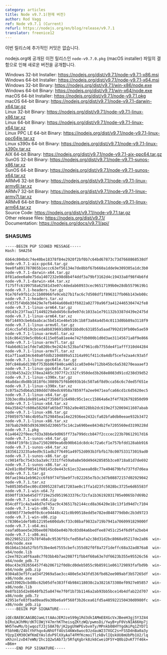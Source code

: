 ```yaml
---
category: articles
title: Node v9.7.1(현재 버전)
author: Rod Vagg
ref: Node v9.7.1 (Current)
refurl: https://nodejs.org/en/blog/release/v9.7.1
translator: freenice12
---
```


<!--
No additional commits are included in this release.

A new version was published due to a bad `node-v9.7.0.pkg` (macOS installer) file that was published to nodejs.org in the previous release.
-->

이번 릴리스에 추가적인 커밋은 없습니다.

nodejs.org에 공개된 이전 릴리스인 `node-v9.7.0.pkg` (macOS installer) 파일의 결함으로 인해 새로운 버전을 공개합니다.

Windows 32-bit Installer: https://nodejs.org/dist/v9.7.1/node-v9.7.1-x86.msi<br>
Windows 64-bit Installer: https://nodejs.org/dist/v9.7.1/node-v9.7.1-x64.msi<br>
Windows 32-bit Binary: https://nodejs.org/dist/v9.7.1/win-x86/node.exe<br>
Windows 64-bit Binary: https://nodejs.org/dist/v9.7.1/win-x64/node.exe<br>
macOS 64-bit Installer: https://nodejs.org/dist/v9.7.1/node-v9.7.1.pkg<br>
macOS 64-bit Binary: https://nodejs.org/dist/v9.7.1/node-v9.7.1-darwin-x64.tar.gz<br>
Linux 32-bit Binary: https://nodejs.org/dist/v9.7.1/node-v9.7.1-linux-x86.tar.xz<br>
Linux 64-bit Binary: https://nodejs.org/dist/v9.7.1/node-v9.7.1-linux-x64.tar.xz<br>
Linux PPC LE 64-bit Binary: https://nodejs.org/dist/v9.7.1/node-v9.7.1-linux-ppc64le.tar.xz<br>
Linux s390x 64-bit Binary: https://nodejs.org/dist/v9.7.1/node-v9.7.1-linux-s390x.tar.xz<br>
AIX 64-bit Binary: https://nodejs.org/dist/v9.7.1/node-v9.7.1-aix-ppc64.tar.gz<br>
SunOS 32-bit Binary: https://nodejs.org/dist/v9.7.1/node-v9.7.1-sunos-x86.tar.xz<br>
SunOS 64-bit Binary: https://nodejs.org/dist/v9.7.1/node-v9.7.1-sunos-x64.tar.xz<br>
ARMv6 32-bit Binary: https://nodejs.org/dist/v9.7.1/node-v9.7.1-linux-armv6l.tar.xz<br>
ARMv7 32-bit Binary: https://nodejs.org/dist/v9.7.1/node-v9.7.1-linux-armv7l.tar.xz<br>
ARMv8 64-bit Binary: https://nodejs.org/dist/v9.7.1/node-v9.7.1-linux-arm64.tar.xz<br>
Source Code: https://nodejs.org/dist/v9.7.1/node-v9.7.1.tar.gz<br>
Other release files: https://nodejs.org/dist/v9.7.1/<br>
Documentation: https://nodejs.org/docs/v9.7.1/api/

<h3 id="shasums">SHASUMS</h3>

```
-----BEGIN PGP SIGNED MESSAGE-----
Hash: SHA256

6b64c804bdc74e40be18378f84e2920f2bf0b7c64bd67873c73d7668868538df  node-v9.7.1-aix-ppc64.tar.gz
9ee0fa891787865b1eccc63ef56134e7de8bbf67b660a1dde9e309305a1dc3b0  node-v9.7.1-darwin-x64.tar.gz
8f81adee0a0e75da1407232e98d8b4f4ddf3a79bf3162d4c19433a8f98f4b6fd  node-v9.7.1-darwin-x64.tar.xz
f175ffc6199758a62581d3e07c4dedab60933cec96517199b0e28db5579619b1  node-v9.7.1-headers.tar.gz
91e76fe9fb1c2c1b00966fe9ceb27b1fac6c7d508df1f896317fb06b143eb08c  node-v9.7.1-headers.tar.xz
efd375f4b6b30429e7efb404a608e83f6022a02770a96f3a4124465304742fe8  node-v9.7.1-linux-arm64.tar.gz
d9143c23f7aa171449229abd456c8a9e07dc1033a1e791132b3387d439e2475d  node-v9.7.1-linux-arm64.tar.xz
9bf14493cbe6daabcac5bd141e46e510c1b8f3a84a4d54c0113d0bb89a3118f9  node-v9.7.1-linux-armv6l.tar.gz
d14cc5af4519cbceda8b839691d8b91bbd0c631855a5aad7992d19fb00e5ae59  node-v9.7.1-linux-armv6l.tar.xz
b16c864159e5c0b6c4115e05a81ee4e742fdb000b1d0d3ae31145671a8f9e866  node-v9.7.1-linux-armv7l.tar.gz
f4ab6d611e1fde7a020bc9e2424c523baf47961cdb7755de4f1afff310d44284  node-v9.7.1-linux-armv7l.tar.xz
01a7f1aa834c640a0fddb2104889a51314a991f411c0a4dbf5cefe2aa4c93a5f  node-v9.7.1-linux-ppc64le.tar.gz
30fc848a6d139bf753bb06f840ca4651ca03e04e712bb45bc6a538270eaaaef3  node-v9.7.1-linux-ppc64le.tar.xz
2319b453a22c378ea2485c3977f2c332fc950ded3b268e8083d91cd238d39d52  node-v9.7.1-linux-s390x.tar.gz
46a8dacdbd8b1818f6c3089b75f6b0693b16c507a6f8d9cca56c6c7ded5f651e  node-v9.7.1-linux-s390x.tar.xz
3c075a25db6a5280ddd7d0edc6958a78597fa2ee9471eafca66cd1c6d5620ec5  node-v9.7.1-linux-x64.tar.gz
33b3ecd0a1de891a4a2f3586f1c6498c95c1ecc15864a6e3f4f7826792850d99  node-v9.7.1-linux-x64.tar.xz
04a35842fc600a58268fa65bd776b2a9e46528bb2dc619e2f32069411607abab  node-v9.7.1-linux-x86.tar.gz
2f005975746c4b95a7529845ea14e22936ee2432cfa02bfa0db0eeae932b3472  node-v9.7.1-linux-x86.tar.xz
387bab29d65d9363065d23065f5c14c2a690bee8434b2fe7205560ed3199228d  node-v9.7.1.pkg
61a46422f0eecfd3a38b6e9d065ff73a799dccb847f2cccec223b70612917d16  node-v9.7.1-sunos-x64.tar.gz
7d604f19f8c11ba71502009ea6db90b61dc8dc4c72a6cf1e757bfdd128abb916  node-v9.7.1-sunos-x64.tar.xz
18356123235a4ed9c51adb2f76491a49752d093b3fbfb178c007533173019ad0  node-v9.7.1-sunos-x86.tar.gz
cc9014fbc7543cba3a9c7331ffe59a0a8e50d49d428585b3ce0718a81d7de692  node-v9.7.1-sunos-x86.tar.xz
42e81c0bd790541f60145c0e443c61ec32aeea8d8c77e494679bfe737fd7d6ea  node-v9.7.1.tar.gz
06fae194a1eb962cc6f69f74f5be9f7c022265e7b3c3d7b08872157d02929042  node-v9.7.1.tar.xz
7e805305d5ec00cd30952287a017203ae0c1ffa1d23fc5028bc3725e6d65583f  node-v9.7.1-win-x64.7z
8590ff193e645d7f719e25d9519633376c72cfa1b36192031705e0065b7d69b2  node-v9.7.1-win-x64.zip
854cdff1c4a3a46d7e745ac9c436517b2144ccd8a36420e18c13f1d94d7c7104  node-v9.7.1-win-x86.7z
c68965f73e9e0f0c6ce94448c421c0b99518edd5e782ed848779db0c2b3d9723  node-v9.7.1-win-x86.zip
c78306e1defb8b12195e600da9cf33c08baf9832a719b7941a7060991829000f  node-v9.7.1-x64.msi
ceafa0baee5e20bee0876b6be04b70c03d84a6bedfee87451c254f6d9fa2beb4  node-v9.7.1-x86.msi
0b2298521227b78f40a0c9536f93cfed50afa2c38d31d2bc8060a95217de2a86  win-x64/node.exe
0b1b6a13da52fb5f53be4e67555cbefc355d82f0f8a72f1deffc68a32ad876a8  win-x64/node.lib
c2ee782ca0f6aa8c7f03bb4b7ae2087f1fbb4f60a63e7df6623b355e95526c56  win-x64/node_pdb.7z
00ac43e392656457f4b206712f0d8cd0deb5055c9b85911e061729893fafbd9b  win-x64/node_pdb.zip
0304a83ef5fcad34f2969a5ae3cc480e5e343fd536fbd62ee909abf3b57265df  win-x86/node.exe
ead33902bcbd8bc62b05dfe383ff4b984118038c2a3821673308ef0927e05857  win-x86/node.lib
0e8fb1b5d2e8640fb25a8474e7f0f1b73b1146a2ab93bb5bce14b4dfab22d707  win-x86/node_pdb.7z
42951efe03fbad0ead9a30be6a9f568f3b26cea61fd5a485922150430d0980fc  win-x86/node_pdb.zip
-----BEGIN PGP SIGNATURE-----

iQEcBAEBCAAGBQJamLttAAoJEMJzeS99g1Rd3dkIAMmE8XGcVxJBeeH3gj5Y3Z44
bIRoLWJhMH/dKTCOWjY47mrhKTheisqZKtzWQ/pwmsDi/YwyB+yF0VsNIA66Hp7j
WH5TewMo/bjwqozTJ3jS8A70/jK2pgUhWPEvbvmTy/MPnkb08HYYgdAiPq1ZYD71
F5bhHB/Z4blYhFhqx4uNhUff4UsS46Wx6woc0JzdauW237XGC2s+FSSDdnBa0a3y
YQzpIXM30CWfKmEYAsldvP9lXXyAaT4FMfKcmoiTlzkBvlIQskUU8mUbPb1U2/lq
xKhznlzvD47eWN/Ihc1Q2wSAb73/5RfqXgbrk8zk6CweiOF5Y+Q0biDvKf7f46k=
=B6m+
-----END PGP SIGNATURE-----

```